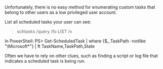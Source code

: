 Unfortunately, there is no easy method for enumerating custom tasks that belong to
other users as a low privileged user account.


List all scheduled tasks your user can see:
> schtasks /query /fo LIST /v


In PowerShell:
PS> Get-ScheduledTask | where {$_.TaskPath -notlike
"\Microsoft*"} | ft TaskName,TaskPath,State


Often we have to rely on other clues, such as finding a script or log file that indicates a scheduled task is being run.